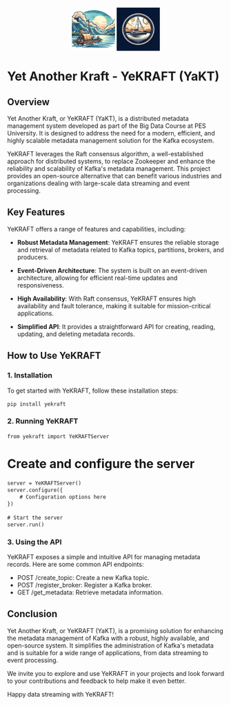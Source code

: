 <p align="center">
<img src="assets/raft.jpg" width="100" height="100" alt="RAFT"/>
<img src="assets/yacht.jpg" width="100" height="100" alt="YACHT"/>
  <h1>Yet Another Kraft - YeKRAFT (YaKT)</h1>
</p>

## Overview

Yet Another Kraft, or YeKRAFT (YaKT), is a distributed metadata management system developed as part of the Big Data Course at PES University. It is designed to address the need for a modern, efficient, and highly scalable metadata management solution for the Kafka ecosystem.

YeKRAFT leverages the Raft consensus algorithm, a well-established approach for distributed systems, to replace Zookeeper and enhance the reliability and scalability of Kafka's metadata management. This project provides an open-source alternative that can benefit various industries and organizations dealing with large-scale data streaming and event processing.

## Key Features

YeKRAFT offers a range of features and capabilities, including:

- **Robust Metadata Management**: YeKRAFT ensures the reliable storage and retrieval of metadata related to Kafka topics, partitions, brokers, and producers.

- **Event-Driven Architecture**: The system is built on an event-driven architecture, allowing for efficient real-time updates and responsiveness.

- **High Availability**: With Raft consensus, YeKRAFT ensures high availability and fault tolerance, making it suitable for mission-critical applications.

- **Simplified API**: It provides a straightforward API for creating, reading, updating, and deleting metadata records.

## How to Use YeKRAFT

### 1. Installation

To get started with YeKRAFT, follow these installation steps:

```
pip install yekraft
```

### 2. Running YeKRAFT
```
from yekraft import YeKRAFTServer
```
# Create and configure the server
```
server = YeKRAFTServer()
server.configure({
    # Configuration options here
})

# Start the server
server.run()
```

### 3. Using the API
YeKRAFT exposes a simple and intuitive API for managing metadata records. Here are some common API endpoints:

- POST /create_topic: Create a new Kafka topic.
- POST /register_broker: Register a Kafka broker.
- GET /get_metadata: Retrieve metadata information.

## Conclusion
Yet Another Kraft, or YeKRAFT (YaKT), is a promising solution for enhancing the metadata management of Kafka with a robust, highly available, and open-source system. It simplifies the administration of Kafka's metadata and is suitable for a wide range of applications, from data streaming to event processing.

We invite you to explore and use YeKRAFT in your projects and look forward to your contributions and feedback to help make it even better.

Happy data streaming with YeKRAFT!